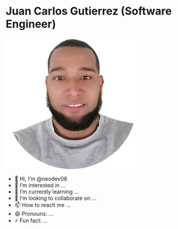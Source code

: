 # Juan Carlos Gutierrez (Software Engineer)
![Juan Carlos Gutierrez imagen](https://github.com/neodev08/neodev08/blob/main/imgjcg.png)
- 👋 Hi, I’m @neodev08
- 👀 I’m interested in ...
- 🌱 I’m currently learning ...
- 💞️ I’m looking to collaborate on ...
- 📫 How to reach me ...
- 😄 Pronouns: ...
- ⚡ Fun fact: ...

<!---
neodev08/neodev08 is a ✨ special ✨ repository because its `README.md` (this file) appears on your GitHub profile.
You can click the Preview link to take a look at your changes.
--->
